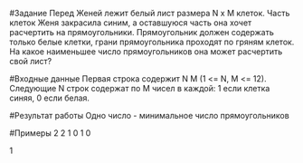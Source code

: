 #Задание
Перед Женей лежит белый лист размера N x M клеток. Часть клеток Женя закрасила синим, а оставшуюся часть она хочет расчертить на прямоугольники. Прямоугольник должен содержать только белые клетки, грани прямоугольника проходят по гряням клеток. На какое наименьшее число прямоугольников она может расчертить свой лист?

#Входные данные
Первая строка содержит N M (1 <= N, M <= 12). Следующие N строк содержат по M чисел в каждой: 1 если клетка синяя, 0 если белая.

#Результат работы
Одно число - минимальное число прямоугольников

#Примеры
2 2
1 0
1 0

1
